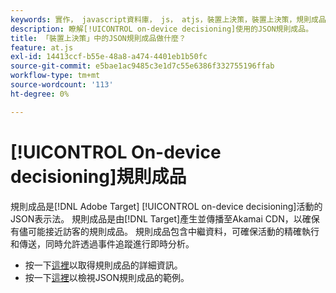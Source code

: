```yaml
---
keywords: 實作， javascript資料庫， js， atjs，裝置上決策，裝置上決策，規則成品， $8
description: 瞭解[!UICONTROL on-device decisioning]使用的JSON規則成品。
title: 「裝置上決策」中的JSON規則成品做什麼？
feature: at.js
exl-id: 14413ccf-b55e-48a8-a474-4401eb1b50fc
source-git-commit: e5bae1ac9485c3e1d7c55e6386f332755196ffab
workflow-type: tm+mt
source-wordcount: '113'
ht-degree: 0%

---
```


# [!UICONTROL On-device decisioning]規則成品

規則成品是[!DNL Adobe Target] [!UICONTROL on-device decisioning]活動的JSON表示法。 規則成品是由[!DNL Target]產生並傳播至Akamai CDN，以確保有儘可能接近訪客的規則成品。 規則成品包含中繼資料，可確保活動的精確執行和傳送，同時允許透過事件追蹤進行即時分析。

* 按一下[這裡](../../../../implement/server-side/sdk-guides/on-device-decisioning/rule-artifact-overview.md)以取得規則成品的詳細資訊。
* 按一下[這裡](../../../../implement/server-side/sdk-guides/on-device-decisioning/rule-artifact-example.md)以檢視JSON規則成品的範例。
